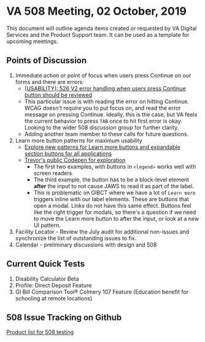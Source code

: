 # VA 508 Meeting, 02 October, 2019

This document will outline agenda items created or requested by VA Digital Services and the Product Support team. It can be used as a template for upcoming meetings.

## Points of Discussion
1. Immediate action or point of focus when users press Continue on our forms and there are errors:
	* [[USABILITY]: 526 V2 error handling when users press Continue button should be reviewed](https://github.com/department-of-veterans-affairs/va.gov-team/issues/1705)
	* This particular issue is with reading the error on hitting Continue. WCAG doesn't require you to put focus on, and read the error message on pressing Continue. Ideally, this is the case, but VA feels the current behavior to press `TAB` once to hit first error is okay. Looking to the wider 508 discussion group for further clarity.
	* Adding another team member to these calls for future questions.
2. Learn more button patterns for maximum usability
	* [Explore new patterns for Learn more buttons and expandable section buttons for all applications](https://github.com/department-of-veterans-affairs/va.gov-team/issues/1817)
	* [Trevor\'s public Codepen for exploration](https://codepen.io/tpierce_402/pen/PoYVKKa)
		* The first two examples, with buttons in `<legend>` works well with screen readers
		* The third example, the button has to be a block-level element **after** the input to not cause JAWS to read it as part of the label.
		* This is problematic on GIBCT where we have a lot of `Learn more` triggers inline with our label elements. These are buttons that open a modal. Links do not have this same effect. Buttons feel like the right trigger for modals, so there's a question if we need to move the Learn more button to after the input, or look at a new UI pattern.
3. Facility Locator - Review the July audit for additional non-issues and synchronize the list of outstanding issues to fix.
4. Calendar - preliminary discussions with design and 508


## Current Quick Tests
1. Disability Calculator Beta
1. Profile: Direct Deposit Feature
2. GI Bill Comparison Tool® Colmery 107 Feature (Education benefit for schooling at remote locations)


## 508 Issue Tracking on Github
[Product list for 508 testing](https://github.com/department-of-veterans-affairs/va.gov-team/blob/master/platform/accessibility/508-product-review-list.md)
